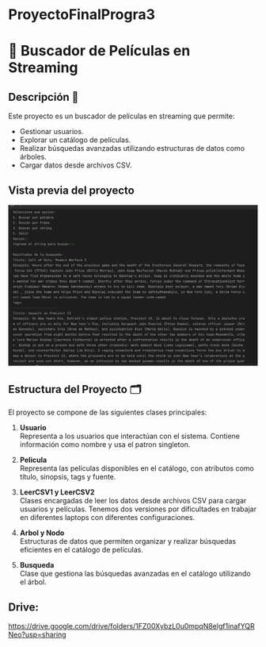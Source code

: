 # ProyectoFinalProgra3

# 🎥 Buscador de Películas en Streaming

## Descripción 📖
Este proyecto es un buscador de películas en streaming que permite:
- Gestionar usuarios.
- Explorar un catálogo de películas.
- Realizar búsquedas avanzadas utilizando estructuras de datos como árboles.
- Cargar datos desde archivos CSV.


## Vista previa del proyecto

![Vista previa del proyecto](imagen1final.png)


## Estructura del Proyecto 🗂️

El proyecto se compone de las siguientes clases principales:

1. **Usuario**  
   Representa a los usuarios que interactúan con el sistema. Contiene información como nombre y usa el patron singleton.

2. **Pelicula**  
   Representa las películas disponibles en el catálogo, con atributos como título, sinopsis, tags y fuente.

3. **LeerCSV1 y LeerCSV2**  
   Clases encargadas de leer los datos desde archivos CSV para cargar usuarios y películas. Tenemos dos versiones por dificultades en trabajar en diferentes laptops con diferentes configuraciones.

4. **Arbol y Nodo**  
   Estructuras de datos que permiten organizar y realizar búsquedas eficientes en el catálogo de películas. 

5. **Busqueda**  
   Clase que gestiona las búsquedas avanzadas en el catálogo utilizando el árbol.

## Drive:
https://drive.google.com/drive/folders/1FZ00XybzL0u0mpqN8elgf1inafYQRNeo?usp=sharing
